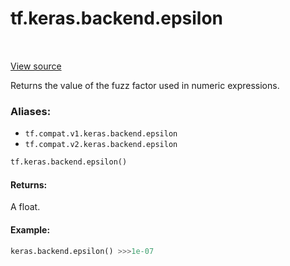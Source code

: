 <div itemscope itemtype="http://developers.google.com/ReferenceObject">
<meta itemprop="name" content="tf.keras.backend.epsilon" />
<meta itemprop="path" content="Stable" />
</div>

# tf.keras.backend.epsilon

<!-- Insert buttons -->

<table class="tfo-notebook-buttons tfo-api" align="left">
</table>

<a target="_blank" href="/code/stable/tensorflow/python/keras/backend_config.py">View source</a>



<!-- Start diff -->
Returns the value of the fuzz factor used in numeric expressions.

### Aliases:

* `tf.compat.v1.keras.backend.epsilon`
* `tf.compat.v2.keras.backend.epsilon`


``` python
tf.keras.backend.epsilon()
```



<!-- Placeholder for "Used in" -->


#### Returns:

A float.



#### Example:


```python
keras.backend.epsilon() >>>1e-07
```